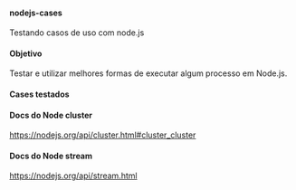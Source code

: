 #### nodejs-cases

Testando casos de uso com node.js

#### Objetivo

Testar e utilizar melhores formas de executar algum processo em Node.js.


#### Cases testados

#### Docs do Node cluster

https://nodejs.org/api/cluster.html#cluster_cluster

#### Docs do Node stream
https://nodejs.org/api/stream.html